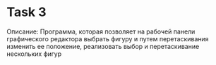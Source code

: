 # Task 3
Описание: Программа, которая позволяет на рабочей панели графического редактора выбрать фигуру и путем перетаскивания изменить ее положение, реализовать выбор и перетаскивание нескольких фигур
